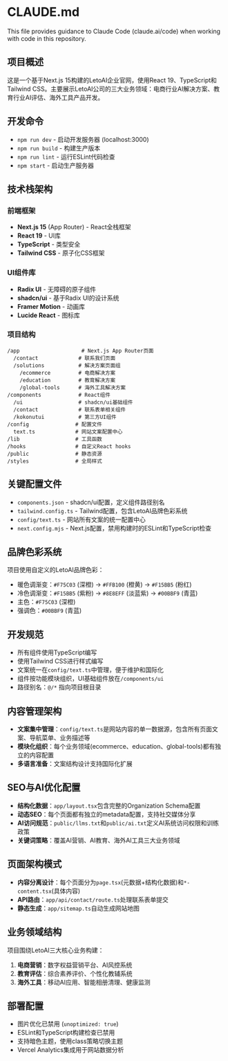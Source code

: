 # CLAUDE.md

This file provides guidance to Claude Code (claude.ai/code) when working with code in this repository.

## 项目概述
这是一个基于Next.js 15构建的LetoAI企业官网，使用React 19、TypeScript和Tailwind CSS。主要展示LetoAI公司的三大业务领域：电商行业AI解决方案、教育行业AI评估、海外工具产品开发。

## 开发命令
- `npm run dev` - 启动开发服务器 (localhost:3000)
- `npm run build` - 构建生产版本
- `npm run lint` - 运行ESLint代码检查
- `npm start` - 启动生产服务器

## 技术栈架构
### 前端框架
- **Next.js 15** (App Router) - React全栈框架
- **React 19** - UI库
- **TypeScript** - 类型安全
- **Tailwind CSS** - 原子化CSS框架

### UI组件库
- **Radix UI** - 无障碍的原子组件
- **shadcn/ui** - 基于Radix UI的设计系统
- **Framer Motion** - 动画库
- **Lucide React** - 图标库

### 项目结构
```
/app                    # Next.js App Router页面
  /contact             # 联系我们页面
  /solutions           # 解决方案页面组
    /ecommerce         # 电商解决方案
    /education         # 教育解决方案  
    /global-tools      # 海外工具解决方案
/components            # React组件
  /ui                  # shadcn/ui基础组件
  /contact             # 联系表单相关组件
  /kokonutui           # 第三方UI组件
/config               # 配置文件
  text.ts             # 网站文案配置中心
/lib                  # 工具函数
/hooks                # 自定义React hooks  
/public               # 静态资源
/styles               # 全局样式
```

## 关键配置文件
- `components.json` - shadcn/ui配置，定义组件路径别名
- `tailwind.config.ts` - Tailwind配置，包含LetoAI品牌色彩系统
- `config/text.ts` - 网站所有文案的统一配置中心
- `next.config.mjs` - Next.js配置，禁用构建时的ESLint和TypeScript检查

## 品牌色彩系统
项目使用自定义的LetoAI品牌色彩：
- 暖色调渐变：`#F75C03` (深橙) → `#FFB100` (橙黄) → `#F15BB5` (粉红)
- 冷色调渐变：`#F15BB5` (紫粉) → `#8E8EFF` (淡蓝紫) → `#00BBF9` (青蓝)
- 主色：`#F75C03` (深橙)
- 强调色：`#00BBF9` (青蓝)

## 开发规范
- 所有组件使用TypeScript编写
- 使用Tailwind CSS进行样式编写
- 文案统一在`config/text.ts`中管理，便于维护和国际化
- 组件按功能模块组织，UI基础组件放在`/components/ui`
- 路径别名：`@/*` 指向项目根目录

## 内容管理架构
- **文案集中管理**：`config/text.ts`是网站内容的单一数据源，包含所有页面文案、导航菜单、业务描述等
- **模块化组织**：每个业务领域(ecommerce、education、global-tools)都有独立的内容配置
- **多语言准备**：文案结构设计支持国际化扩展

## SEO与AI优化配置
- **结构化数据**：`app/layout.tsx`包含完整的Organization Schema配置
- **动态SEO**：每个页面都有独立的metadata配置，支持社交媒体分享
- **AI访问规范**：`public/llms.txt`和`public/ai.txt`定义AI系统访问权限和训练政策
- **关键词策略**：覆盖AI营销、AI教育、海外AI工具三大业务领域

## 页面架构模式
- **内容分离设计**：每个页面分为`page.tsx`(元数据+结构化数据)和`*-content.tsx`(具体内容)
- **API路由**：`app/api/contact/route.ts`处理联系表单提交
- **静态生成**：`app/sitemap.ts`自动生成网站地图

## 业务领域结构
项目围绕LetoAI三大核心业务构建：
1. **电商营销**：数字权益营销平台、AI风控系统
2. **教育评估**：综合素养评价、个性化教辅系统
3. **海外工具**：移动AI应用、智能相册清理、健康监测

## 部署配置
- 图片优化已禁用 (`unoptimized: true`)
- ESLint和TypeScript构建检查已禁用
- 支持暗色主题，使用class策略切换主题
- Vercel Analytics集成用于网站数据分析